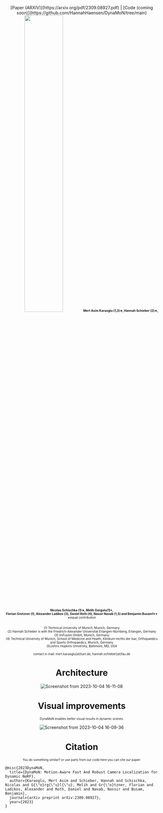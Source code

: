<center>
[Paper (ARXIV)](https://arxiv.org/pdf/2309.08927.pdf) | [Code (coming soon)](https://github.com/HannahHaensen/DynaMoN/tree/main)

<img src="https://github-production-user-asset-6210df.s3.amazonaws.com/22636930/272610460-e1e407ef-4249-4e5e-bc38-486e08204548.png" width="50%" height="50%"/> 

<font size="1"> 
<b>Mert Asim Karaoglu (1,3)∗, Hannah Schieber (2)∗, Nicolas Schischka (1)∗, Melih Gorgulu(1)*,<br> Florian Grotzner (1), Alexander Ladikos (3), Daniel Roth (4), Nassir Navab (1,5) and Benjamin Busam1**</b>

<br>
∗equal contribution
<br>

<br>(1) Technical University of Munich, Munich, Germany
<br>(2) Hannah Schieber is with the Friedrich-Alexander Universitat Erlangen-Nürnberg, Erlangen, Germany
<br>(3) ImFusion GmbH, Munich, Germany
<br>(4) Technical University of Munich, School of Medicine and Health, Klinikum rechts der Isar, Orthopaedics and Sports Orthopaedics, Munich, Germany
<br>(5)Johns Hopkins University, Baltimore, MD, USA
<br>

contact e-mail: mert.karaoglu[at]tum.de, hannah.schieber[at]fau.de
</font> 

# Architecture

![Screenshot from 2023-10-04 16-11-08](https://github.com/HannahHaensen/DynaMoN/assets/22636930/320af141-1639-4e43-8571-e37416cc392e)

# Visual improvements

<font size="1"> DynaMoN enables better visual results in dynamic scenes.</font> 

![Screenshot from 2023-10-04 16-09-36](https://github.com/HannahHaensen/DynaMoN/assets/22636930/31ebebd1-4c01-4645-85f7-0f7aecb37ff9)

# Citation

<font size="1"> 
You do something similar? or use parts from our code here you can cite our paper:
</font> 

</center>

```
@misc{2023DynaMoN,
  title={DynaMoN: Motion-Aware Fast And Robust Camera Localization for Dynamic NeRF},
  author={Karaoglu, Mert Asim and Schieber, Hannah and Schischka, Nicolas and G{\"o}rg{\"u}l{\"u}, Melih and Gr{\"o}tzner, Florian and Ladikos, Alexander and Roth, Daniel and Navab, Nassir and Busam, Benjamin},
  journal={arXiv preprint arXiv:2309.08927},
  year={2023}
}
```
